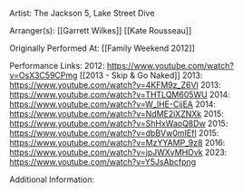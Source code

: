 Artist: The Jackson 5, Lake Street Dive

  

Arranger(s): [[Garrett Wilkes]] [[Kate Rousseau]]

  

Originally Performed At: [[Family Weekend 2012]]

  

Performance Links:
2012: https://www.youtube.com/watch?v=OsX3C59CPmg
[[2013 - Skip & Go Naked]]
2013: https://www.youtube.com/watch?v=4KFM9z_Z6VI
2013: https://www.youtube.com/watch?v=THTLQM605WU
2014: https://www.youtube.com/watch?v=W_lHE-CijEA
2014: https://www.youtube.com/watch?v=NdME2iXZNXk
2015: https://www.youtube.com/watch?v=ShHxWaoQ8Dw
2015: https://www.youtube.com/watch?v=dbBVw0mIEfI
2015: https://www.youtube.com/watch?v=MzYYAMP_9z8
2016: https://www.youtube.com/watch?v=jpJWXvMHOvk
2023: https://www.youtube.com/watch?v=Y5JsAbcfpng

  

Additional Information: